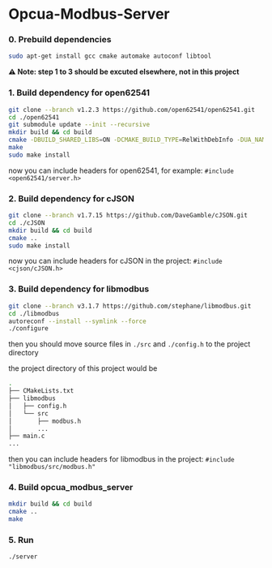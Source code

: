 # Opcua-Modbus-Server



### 0. Prebuild dependencies

```bash
sudo apt-get install gcc cmake automake autoconf libtool
```



**⚠️ Note: step 1 to 3  should be excuted elsewhere, not in this project**

### 1. Build dependency for open62541

```bash
git clone --branch v1.2.3 https://github.com/open62541/open62541.git
cd ./open62541
git submodule update --init --recursive
mkdir build && cd build
cmake -DBUILD_SHARED_LIBS=ON -DCMAKE_BUILD_TYPE=RelWithDebInfo -DUA_NAMESPACE_ZERO=FULL ..
make
sudo make install
```

now you can include headers for open62541, for example: `#include <open62541/server.h>`



### 2. Build dependency for cJSON

```bash
git clone --branch v1.7.15 https://github.com/DaveGamble/cJSON.git
cd ./cJSON
mkdir build && cd build
cmake ..
sudo make install
```

now you can include headers for cJSON in the project: `#include <cjson/cJSON.h>`



### 3. Build dependency for libmodbus

```bash
git clone --branch v3.1.7 https://github.com/stephane/libmodbus.git
cd ./libmodbus
autoreconf --install --symlink --force
./configure
```

then you should move source files in `./src` and `./config.h` to the project directory

the project directory of this project would be

```bash
.
├── CMakeLists.txt
├── libmodbus
│   ├── config.h
│   └── src
│       ├── modbus.h
│       ...
├── main.c
...
```

then you can include headers for libmodbus in the project: `#include "libmodbus/src/modbus.h"`



### 4. Build opcua_modbus_server

```bash
mkdir build && cd build
cmake ..
make
```



### 5. Run

```bash
./server
```


